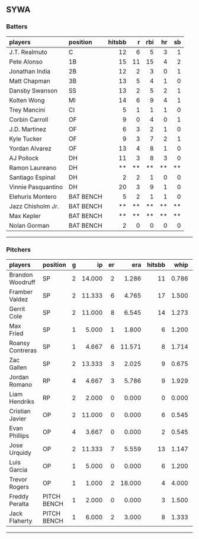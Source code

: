 ## SYWA

### Batters

 
|players            |position  | hitsbb|  r| rbi| hr| sb| 
|:------------------|:---------|------:|--:|---:|--:|--:| 
|J.T. Realmuto      |C         |     12|  6|   5|  3|  1| 
|Pete Alonso        |1B        |     15| 11|  15|  4|  2| 
|Jonathan India     |2B        |     12|  2|   3|  0|  1| 
|Matt Chapman       |3B        |     13|  5|   4|  1|  0| 
|Dansby Swanson     |SS        |     13|  2|   5|  2|  1| 
|Kolten Wong        |MI        |     14|  6|   9|  4|  1| 
|Trey Mancini       |CI        |      5|  1|   1|  1|  0| 
|Corbin Carroll     |OF        |      9|  0|   4|  0|  1| 
|J.D. Martinez      |OF        |      6|  3|   2|  1|  0| 
|Kyle Tucker        |OF        |      9|  3|   7|  2|  1| 
|Yordan Alvarez     |OF        |     13|  4|   8|  1|  0| 
|AJ Pollock         |DH        |     11|  3|   8|  3|  0| 
|Ramon Laureano     |DH        |     **| **|  **| **| **| 
|Santiago Espinal   |DH        |      2|  2|   1|  0|  0| 
|Vinnie Pasquantino |DH        |     20|  3|   9|  1|  0| 
|Elehuris Montero   |BAT BENCH |      5|  2|   1|  1|  0| 
|Jazz Chisholm Jr.  |BAT BENCH |     **| **|  **| **| **| 
|Max Kepler         |BAT BENCH |     **| **|  **| **| **| 
|Nolan Gorman       |BAT BENCH |      2|  0|   0|  0|  0| 


* * *

### Pitchers

 
|players          |position    |  g|     ip| er|    era| hitsbb|  whip| so|  w| sv| 
|:----------------|:-----------|--:|------:|--:|------:|------:|-----:|--:|--:|--:| 
|Brandon Woodruff |SP          |  2| 14.000|  2|  1.286|     11| 0.786| 21|  2|  0| 
|Framber Valdez   |SP          |  2| 11.333|  6|  4.765|     17| 1.500| 13|  1|  0| 
|Gerrit Cole      |SP          |  2| 11.000|  8|  6.545|     14| 1.273| 16|  1|  0| 
|Max Fried        |SP          |  1|  5.000|  1|  1.800|      6| 1.200|  8|  0|  0| 
|Roansy Contreras |SP          |  1|  4.667|  6| 11.571|      8| 1.714| 10|  0|  0| 
|Zac Gallen       |SP          |  2| 13.333|  3|  2.025|      9| 0.675| 17|  0|  0| 
|Jordan Romano    |RP          |  4|  4.667|  3|  5.786|      9| 1.929|  3|  0|  2| 
|Liam Hendriks    |RP          |  2|  2.000|  0|  0.000|      0| 0.000|  2|  1|  0| 
|Cristian Javier  |OP          |  2| 11.000|  0|  0.000|      6| 0.545| 14|  1|  0| 
|Evan Phillips    |OP          |  4|  3.667|  0|  0.000|      2| 0.545|  7|  0|  0| 
|Jose Urquidy     |OP          |  2| 11.333|  7|  5.559|     13| 1.147| 12|  0|  0| 
|Luis Garcia      |OP          |  1|  5.000|  0|  0.000|      6| 1.200|  4|  1|  0| 
|Trevor Rogers    |OP          |  1|  1.000|  2| 18.000|      4| 4.000|  1|  0|  0| 
|Freddy Peralta   |PITCH BENCH |  1|  2.000|  0|  0.000|      3| 1.500|  3|  0|  0| 
|Jack Flaherty    |PITCH BENCH |  1|  6.000|  2|  3.000|      8| 1.333|  9|  1|  0| 


* * *


